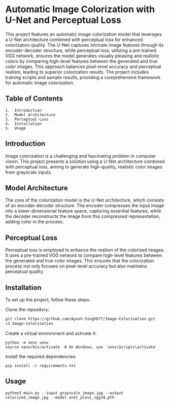 
# Automatic Image Colorization with U-Net and Perceptual Loss

This project features an automatic image colorization model that leverages a U-Net architecture combined with perceptual loss for enhanced colorization quality. The U-Net captures intricate image features through its encoder-decoder structure, while perceptual loss, utilizing a pre-trained VGG network, ensures the model generates visually pleasing and realistic colors by comparing high-level features between the generated and true color images. This approach balances pixel-level accuracy and perceptual realism, leading to superior colorization results. The project includes training scripts and sample results, providing a comprehensive framework for automatic image colorization.

## Table of Contents

	1.	Introduction
	2.	Model Architecture
	3.	Perceptual Loss
	4.	Installation
	5.	Usage

## Introduction

Image colorization is a challenging and fascinating problem in computer vision. This project presents a solution using a U-Net architecture combined with perceptual loss, aiming to generate high-quality, realistic color images from grayscale inputs.

## Model Architecture

The core of the colorization model is the U-Net architecture, which consists of an encoder-decoder structure. The encoder compresses the input image into a lower-dimensional feature space, capturing essential features, while the decoder reconstructs the image from this compressed representation, adding color in the process.

## Perceptual Loss

Perceptual loss is employed to enhance the realism of the colorized images. It uses a pre-trained VGG network to compare high-level features between the generated and true color images. This ensures that the colorization process not only focuses on pixel-level accuracy but also maintains perceptual quality.

## Installation

To set up the project, follow these steps:

Clone the repository:
```bash
git clone https://github.com/Ayush-Singh677/Image-Colorisation.git
cd Image-Colorisation
```

Create a virtual environment and activate it:
```
python -m venv venv
source venv/bin/activate  # On Windows, use `venv\Scripts\activate`
```

Install the required dependencies:
```
pip install -r requirements.txt
```

## Usage
```
python3 main.py --input grayscale_image.jpg --output colorized_image.jpg --model unet_ploss_vgg19.pth
```

